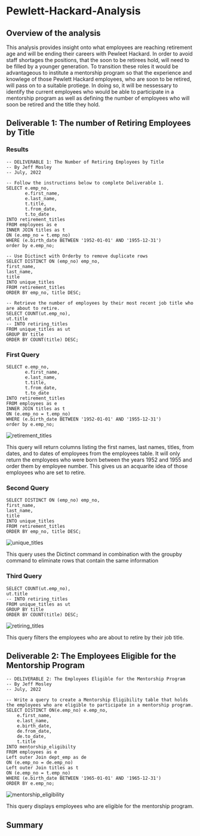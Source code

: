 # Pewlett-Hackard-Analysis
## Overview of the analysis
This analysis provides insight onto what employees are reaching retirement age and will be ending their careers with Pewleet Hackard. In order to avoid staff shortages the positions, that the soon to be retirees hold, will need to be filled by a younger generation. To transition these roles it would be advantageous to institute a mentorship program so that the experience and knowlege of those Pewlett Hackard employees, who are soon to be retired, will pass on to a suitable protiege. In doing so, it will be nessessary to identify the current employees who would be able to participate in a mentorship program as well as defining the number of employees who will soon be retired and the title they hold.
## Deliverable 1: The number of Retiring Employees by Title
### Results
```
-- DELIVERABLE 1: The Number of Retiring Employees by Title
-- By Jeff Mosley
-- July, 2022

-- Follow the instructions below to complete Deliverable 1.
SELECT e.emp_no,
       e.first_name,
       e.last_name,
       t.title,
       t.from_date,
       t.to_date
INTO retirement_titles
FROM employees as e
INNER JOIN titles as t
ON (e.emp_no = t.emp_no)
WHERE (e.birth_date BETWEEN '1952-01-01' AND '1955-12-31')
order by e.emp_no;

-- Use Dictinct with Orderby to remove duplicate rows
SELECT DISTINCT ON (emp_no) emp_no,
first_name,
last_name,
title
INTO unique_titles
FROM retirement_titles
ORDER BY emp_no, title DESC;

-- Retrieve the number of employees by their most recent job title who are about to retire.
SELECT COUNT(ut.emp_no),
ut.title
-- INTO retiring_titles
FROM unique_titles as ut
GROUP BY title 
ORDER BY COUNT(title) DESC;
```

### First Query
```
SELECT e.emp_no,
       e.first_name,
       e.last_name,
       t.title,
       t.from_date,
       t.to_date
INTO retirement_titles
FROM employees as e
INNER JOIN titles as t
ON (e.emp_no = t.emp_no)
WHERE (e.birth_date BETWEEN '1952-01-01' AND '1955-12-31')
order by e.emp_no;
```
![retirement_titles](https://user-images.githubusercontent.com/104540261/180622109-2bfcf5f6-2388-440d-b8e3-02afcc2ff877.png)

This query will return columns listing the first names, last names, titles, from dates, and to dates of employees from the employees table. It will only return the employees who were born between the years 1952 and 1955 and order them by employee number. This gives us an acquarite idea of those employees who are set to retire.

### Second Query

```
SELECT DISTINCT ON (emp_no) emp_no,
first_name,
last_name,
title
INTO unique_titles
FROM retirement_titles
ORDER BY emp_no, title DESC;
```
![unique_titles](https://user-images.githubusercontent.com/104540261/180622111-47bdb654-7b16-43d2-853f-829587051498.png)

This query uses the Dictinct command in combination with the groupby command to eliminate rows that contain the same information
### Third Query
```
SELECT COUNT(ut.emp_no),
ut.title
-- INTO retiring_titles
FROM unique_titles as ut
GROUP BY title 
ORDER BY COUNT(title) DESC;
```

![retiring_titles](https://user-images.githubusercontent.com/104540261/180622116-7d5ccf78-39ed-48d7-b0c5-27c6b01b6fcb.png)

This query filters the employees who are about to retire by their job title.

## Deliverable 2: The Employees Eligible for the Mentorship Program

```
-- DELIVERABLE 2: The Employees Eligible for the Mentorship Program
-- By Jeff Mosley
-- July, 2022

-- Write a query to create a Mentorship Eligibility table that holds the employees who are eligible to participate in a mentorship program.
SELECT DISTINCT ON(e.emp_no) e.emp_no, 
    e.first_name, 
    e.last_name, 
    e.birth_date,
    de.from_date,
    de.to_date,
    t.title
INTO mentorship_eligibilty
FROM employees as e
Left outer Join dept_emp as de
ON (e.emp_no = de.emp_no)
Left outer Join titles as t
ON (e.emp_no = t.emp_no)
WHERE (e.birth_date BETWEEN '1965-01-01' AND '1965-12-31')
ORDER BY e.emp_no;
```
![mentorship_eligibility](https://user-images.githubusercontent.com/104540261/180623375-9938c77d-c959-4a99-825f-9db9d15f5f87.png)

This query displays employees who are eligible for the mentorship program.
## Summary
